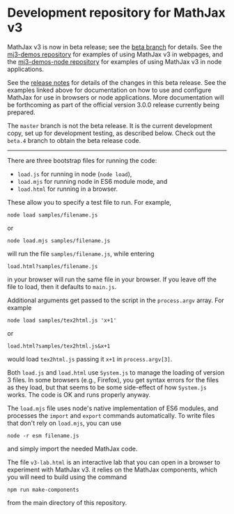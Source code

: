 # Development repository for MathJax v3 #

MathJax v3 is now in beta release; see the [beta branch](https://github.com/mathjax/mathjax-v3/tree/beta) for details.  See the [mj3-demos repository](https://github.com/mathjax/mj3-demos) for examples of using MathJax v3 in webpages, and the [mj3-demos-node repository](https://github.com/mathjax/mj3-demos-node) for examples of using MathJax v3 in node applications.

See the [release notes](https://github.com/mathjax/mathjax-v3/releases) for details of the changes in this beta release.  See the examples linked above for documentation on how to use and configure MathJax for use in browsers or node applications.  More documentation will be forthcoming as part of the official version 3.0.0 release currently being prepared.

The `master` branch is not the beta release.  It is the current development copy, set up for development testing, as described below.  Check out the `beta.4` branch to obtain the beta release code.

---

There are three bootstrap files for running the code:

* `load.js` for running in node (`node load`), 
* `load.mjs` for running node in ES6 module mode, and 
* `load.html` for running in a browser.

These allow you to specify a test file to run.  For example,

    node load samples/filename.js

or

    node load.mjs samples/filename.js

will run the file `samples/filename.js`, while entering

    load.html?samples/filename.js

in your browser will run the same file in your browser.  If you leave off the file to load, then it defaults to `main.js`.

Additional arguments get passed to the script in the `process.argv` array.  For example

    node load samples/tex2html.js 'x+1'

or

    load.html?samples/tex2html.js&x+1

would load `tex2html.js` passing it `x+1` in `process.argv[3]`.

Both `load.js` and `load.html` use `System.js` to manage the loading of version 3 files.  In some browsers (e.g., Firefox), you get syntax errors for the files as they load, but that seems to be some side-effect of how `System.js` works.  The code is OK and runs properly anyway.

The `load.mjs` file uses node's native implementation of ES6 modules, and processes the `import` and `export` commands automatically.  To write files that don't rely on `load.mjs`, you can use

    node -r esm filename.js

and simply import the needed MathJax code.

The file `v3-lab.html` is an interactive lab that you can open in a browser to experiment with MathJax v3.  it relies on the MathJax components, which you will need to build using the command

    npm run make-components

from the main directory of this repository.
